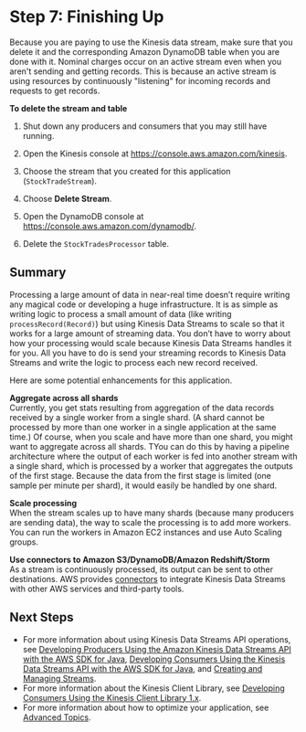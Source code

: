 # Step 7: Finishing Up<a name="tutorial-stock-data-kplkcl-finish"></a>

Because you are paying to use the Kinesis data stream, make sure that you delete it and the corresponding Amazon DynamoDB table when you are done with it\. Nominal charges occur on an active stream even when you aren't sending and getting records\. This is because an active stream is using resources by continuously "listening" for incoming records and requests to get records\.

**To delete the stream and table**

1. Shut down any producers and consumers that you may still have running\.

1. Open the Kinesis console at [https://console\.aws\.amazon\.com/kinesis](https://console.aws.amazon.com/kinesis)\.

1. Choose the stream that you created for this application \(`StockTradeStream`\)\.

1. Choose **Delete Stream**\.

1. Open the DynamoDB console at [https://console\.aws\.amazon\.com/dynamodb/](https://console.aws.amazon.com/dynamodb/)\.

1. Delete the `StockTradesProcessor` table\.

## Summary<a name="tutorial-stock-data-kplkcl-summary"></a>

Processing a large amount of data in near\-real time doesn’t require writing any magical code or developing a huge infrastructure\. It is as simple as writing logic to process a small amount of data \(like writing `processRecord(Record)`\) but using Kinesis Data Streams to scale so that it works for a large amount of streaming data\. You don’t have to worry about how your processing would scale because Kinesis Data Streams handles it for you\. All you have to do is send your streaming records to Kinesis Data Streams and write the logic to process each new record received\. 

Here are some potential enhancements for this application\.

**Aggregate across all shards**  
Currently, you get stats resulting from aggregation of the data records received by a single worker from a single shard\. \(A shard cannot be processed by more than one worker in a single application at the same time\.\) Of course, when you scale and have more than one shard, you might want to aggregate across all shards\. TYou can do this by having a pipeline architecture where the output of each worker is fed into another stream with a single shard, which is processed by a worker that aggregates the outputs of the first stage\. Because the data from the first stage is limited \(one sample per minute per shard\), it would easily be handled by one shard\.

**Scale processing**  
When the stream scales up to have many shards \(because many producers are sending data\), the way to scale the processing is to add more workers\. You can run the workers in Amazon EC2 instances and use Auto Scaling groups\.

**Use connectors to Amazon S3/DynamoDB/Amazon Redshift/Storm**  
As a stream is continuously processed, its output can be sent to other destinations\. AWS provides [connectors](https://github.com/awslabs/amazon-kinesis-connectors) to integrate Kinesis Data Streams with other AWS services and third\-party tools\.

## Next Steps<a name="tutorial-stock-data-kplkcl-next-steps"></a>
+ For more information about using Kinesis Data Streams API operations, see [Developing Producers Using the Amazon Kinesis Data Streams API with the AWS SDK for Java](developing-producers-with-sdk.md), [Developing Consumers Using the Kinesis Data Streams API with the AWS SDK for Java](developing-consumers-with-sdk.md), and [Creating and Managing Streams](working-with-streams.md)\.
+ For more information about the Kinesis Client Library, see [Developing Consumers Using the Kinesis Client Library 1\.x](developing-consumers-with-kcl.md)\. 
+ For more information about how to optimize your application, see [Advanced Topics](advanced-consumers.md)\. 